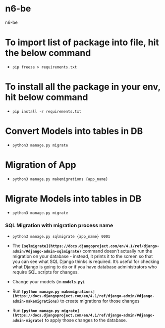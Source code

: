 # n6-be
n6-be


# To import list of package into file, hit the below command

- `pip freeze > requirements.txt`

# To install all the package in your env, hit below command

- `pip install -r requirements.txt`

# Convert Models into tables in DB

- `python3 manage.py migrate`

# Migration of App

- `python3 manage.py makemigrations {app_name}`

# Migrate Models into tables in DB

- `python3 manage.py migrate`

### SQL Migration with migration process name

- `python3 manage.py sqlmigrate {app_name} 0001`

- The **`[sqlmigrate](https://docs.djangoproject.com/en/4.1/ref/django-admin/#django-admin-sqlmigrate)`** command doesn’t actually run the migration on your database - instead, it prints it to the screen so that you can see what SQL Django thinks is required. It’s useful for checking what Django is going to do or if you have database administrators who require SQL scripts for changes.

- Change your models (in **`models.py`**).

- Run **`[python manage.py makemigrations](https://docs.djangoproject.com/en/4.1/ref/django-admin/#django-admin-makemigrations)`** to create migrations for those changes
- Run **`[python manage.py migrate](https://docs.djangoproject.com/en/4.1/ref/django-admin/#django-admin-migrate)`** to apply those changes to the database.
